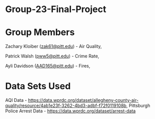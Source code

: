 # Group-23-Final-Project



# Group Members
Zachary Kloiber (zak61@pitt.edu) - Air Quality, 

Patrick Walsh (pww5@pitt.edu) - Crime Rate, 

Ayli Davidson (AAD165@pitt.edu) - Fires, 

# Data Sets Used
AQI Data - https://data.wprdc.org/dataset/allegheny-county-air-quality/resource/4ab1e23f-3262-4bd3-adbf-f72f0119108b, 
Pittsburgh Police Arrest Data - https://data.wprdc.org/dataset/arrest-data


